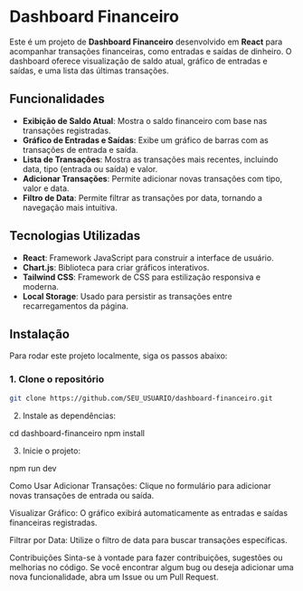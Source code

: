 # Dashboard Financeiro

Este é um projeto de **Dashboard Financeiro** desenvolvido em **React** para acompanhar transações financeiras, como entradas e saídas de dinheiro. O dashboard oferece visualização de saldo atual, gráfico de entradas e saídas, e uma lista das últimas transações.

## Funcionalidades

- **Exibição de Saldo Atual**: Mostra o saldo financeiro com base nas transações registradas.
- **Gráfico de Entradas e Saídas**: Exibe um gráfico de barras com as transações de entrada e saída.
- **Lista de Transações**: Mostra as transações mais recentes, incluindo data, tipo (entrada ou saída) e valor.
- **Adicionar Transações**: Permite adicionar novas transações com tipo, valor e data.
- **Filtro de Data**: Permite filtrar as transações por data, tornando a navegação mais intuitiva.

## Tecnologias Utilizadas

- **React**: Framework JavaScript para construir a interface de usuário.
- **Chart.js**: Biblioteca para criar gráficos interativos.
- **Tailwind CSS**: Framework de CSS para estilização responsiva e moderna.
- **Local Storage**: Usado para persistir as transações entre recarregamentos da página.

## Instalação

Para rodar este projeto localmente, siga os passos abaixo:

### 1. Clone o repositório

```bash
git clone https://github.com/SEU_USUARIO/dashboard-financeiro.git
```
2. Instale as dependências:

cd dashboard-financeiro
npm install

3. Inicie o projeto:

npm run dev

Como Usar
Adicionar Transações: Clique no formulário para adicionar novas transações de entrada ou saída.

Visualizar Gráfico: O gráfico exibirá automaticamente as entradas e saídas financeiras registradas.

Filtrar por Data: Utilize o filtro de data para buscar transações específicas.

Contribuições
Sinta-se à vontade para fazer contribuições, sugestões ou melhorias no código. Se você encontrar algum bug ou deseja adicionar uma nova funcionalidade, abra um Issue ou um Pull Request.

